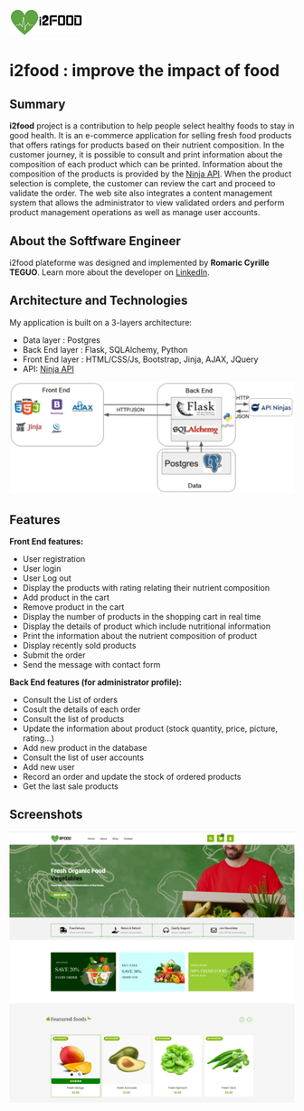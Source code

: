 # <img src="https://github.com/rteguo/i2food/blob/main/static/img/i2food.png">
# i2food : improve the impact of food

## Summary
**i2food** project is a contribution to help people select healthy foods to stay in good health. It is an e-commerce application for selling fresh food products that offers ratings for products based on their nutrient composition. In the customer journey, it is possible to consult and print information about the composition of each product which can be printed. Information about the composition of the products is provided by the [Ninja API](https://api-ninjas.com/api/nutrition). When the product selection is complete, the customer can review the cart and proceed to validate the order. The web site also integrates a content management system that allows the administrator to view validated orders and perform product management operations as well as manage user accounts.


## About the Softfware Engineer

i2food plateforme was designed and implemented  by **Romaric Cyrille TEGUO**. Learn more about the developer on [LinkedIn](https://www.linkedin.com/in/romaric-teguo/).


## Architecture and Technologies

My application is built on a 3-layers architecture:
- Data layer : Postgres
- Back End layer : Flask, SQLAlchemy, Python
- Front End layer : HTML/CSS/Js, Bootstrap, Jinja, AJAX, JQuery
- API: [Ninja API](https://api-ninjas.com/api/nutrition)

![Architecture of my app](https://github.com/rteguo/i2food/blob/main/static/img/architecture-i2food-m.png)

## Features

**Front End features:**
- User registration
- User login
- User Log out
- Display the products with rating relating their nutrient composition
- Add product in the cart
- Remove product in the cart
- Display the number of products in the shopping cart in real time
- Display the details of product which include nutritional information 
- Print the information about the nutrient composition of product 
- Display recently sold products
- Submit the order
- Send the message with contact form

**Back End features (for administrator profile):**
- Consult the List of orders 
- Cosult the details of each order
- Consult the list of products
- Update the information about product (stock quantity, price, picture, rating...)
- Add new product in the database
- Consult the list of user accounts
- Add new user
- Record an order and update the stock of ordered products 
- Get the last sale products

## Screenshots

![Home page i2food](https://github.com/rteguo/i2food/blob/main/static/img/home-page.png)